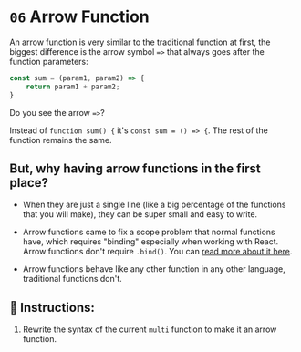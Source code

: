 # `06` Arrow Function
An arrow function is very similar to the traditional function at first, the biggest difference is the arrow symbol `=>` that always goes after the function parameters:

```Javascript
const sum = (param1, param2) => {
    return param1 + param2;
}
```
Do you see the arrow `=>`?

Instead of `function sum() {` it's `const sum = () => {`. The rest of the function remains the same.

## But, why having arrow functions in the first place?
- When they are just a single line (like a big percentage of the functions that you will make), they can be super small and easy to write.

- Arrow functions came to fix a scope problem that normal functions have, which requires "binding" especially when working with React. Arrow functions don't require `.bind()`. You can [read more about it here](https://stackoverflow.com/questions/52979915/why-we-dont-need-to-bind-the-arrow-function-in-react).

- Arrow functions behave like any other function in any other language, traditional functions don't.

## 📝 Instructions:
1. Rewrite the syntax of the current `multi` function to make it an arrow function.